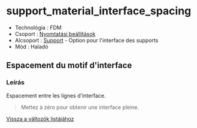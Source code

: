 # support\_material\_interface\_spacing

* Technológia : FDM
* Csoport : [Nyomtatási beállítások](../../konfig/print_settings.md)
* Alcsoport : [Support](../../beallitasok/print_settings.md#support) - Option pour l'interface des supports
* Mód : Haladó

## Espacement du motif d'interface

### Leírás

Espacement entre les lignes d'interface.

> Mettez à zéro pour obtenir une interface pleine.

[Vissza a változók listájához](/)

